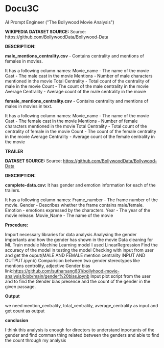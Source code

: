# Docu3C
AI Prompt Engineer ("The Bollywood Movie Analysis")


**WIKIPEDIA**
  **DATASET SOURCE:**
  Source: https://github.com/BollywoodData/Bollywood-Data
  
  **DESCRIPTION:**
  
  **male_mentions_centrality.csv** - Contains centrality and mentions of females in movies.
  
  It has a following column names:
    Movie_name - The name of the movie
    Cast - The male cast in the movie
    Mentions - Number of male characters mentioned in the movie
    Total Centrality - Total count of the centrality of male in the movie
    Count - The count of the male centrality in the movie
    Average Centrality - Average count of the male centrality in the movie
    
  **female_mentions_centrality.csv** 	- Contains centrality and mentions of males in movies in text.
  
  It has a following column names:
    Movie_name - The name of the movie
    Cast - The female cast in the movie
    Mentions - Number of female characters mentioned in the movie
    Total Centrality - Total count of the centrality of female in the movie
    Count - The count of the female centrality in the movie
    Average Centrality - Average count of the female centrality in the movie

    
**TRAILER**

  **DATASET SOURCE:**
  Source: https://github.com/BollywoodData/Bollywood-Data
  
  **DESCRIPTION:**
  
  **complete-data.csv:** It has gender and emotion information for each of the trailers. 
  
  It has a following column names:
    Frame_number - The frame number of the movie.
    Gender - Describes whether the frame contains male/female.
    Emotion - emotions expressed by the characters.
    Year - The year of the movie release.
    Movie_Name - The name of the movie
    
**Procedure:**

Import necessary libraries for data analysis
Analysing the gender importants and how the gender has shown in the movie
Data cleaning for ML
Train module
Mechine Learning model I used LinearRegression
Find the accuracy of the model in testing the model
Checking with input from user and get the ouput(MALE AND FEMALE mention centrality INPUT AND OUTPUT.ipynb)
Comparision between two gender stereotypes like mentions centrolity, adjective
Gender bias link:https://github.com/sutharsang631/bollyhood-movie-analysis/blob/main/gender%20bias.ipynb
Input plot script from the user and to find the Gender bias presence and the count of the gender in the given passage.

**Output**

we need mention_centrality, total_centrality, average_centrality as input and get count as output

**conclusion**

I think this analysis is enough for directors to understand inportants of the gender and find comman thing related between the genders and able to find the count through my analysis
